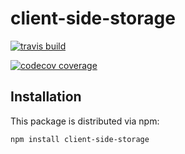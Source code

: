 # client-side-storage

[![travis build](https://img.shields.io/travis/heydemo/client-side-storage.svg)](https://travis-ci.org/heydemo/client-side-storage)

[![codecov coverage](https://img.shields.io/codecov/c/github/heydemo/client-side-storage.svg?style=flat-square)](https://codecov.io/github/heydemo/client-side-storage)

## Installation

This package is distributed via npm:

```
npm install client-side-storage
```
